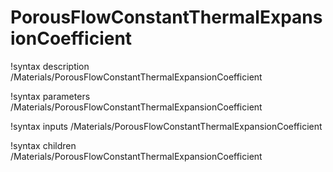 # PorousFlowConstantThermalExpansionCoefficient
!syntax description /Materials/PorousFlowConstantThermalExpansionCoefficient

!syntax parameters /Materials/PorousFlowConstantThermalExpansionCoefficient

!syntax inputs /Materials/PorousFlowConstantThermalExpansionCoefficient

!syntax children /Materials/PorousFlowConstantThermalExpansionCoefficient
